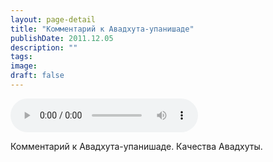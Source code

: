 ```yaml
---
layout: page-detail
title: "Комментарий к Авадхута-упанишаде"
publishDate: 2011.12.05
description: ""
tags:
image:
draft: false
---
```


<audio title="2011.12.05 - Комментарий к Авадхута-упанишаде.mp3" src="https://filer-api.advayta.org/v1.0/public/files/75004" controls=""></audio>

 Комментарий к Авадхута-упанишаде. Качества Авадхуты.  

  
